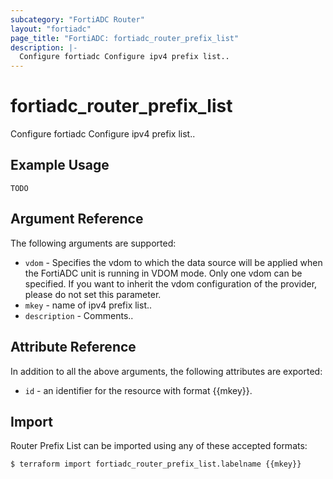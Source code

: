 ```yaml
---
subcategory: "FortiADC Router"
layout: "fortiadc"
page_title: "FortiADC: fortiadc_router_prefix_list"
description: |-
  Configure fortiadc Configure ipv4 prefix list..
---
```


# fortiadc_router_prefix_list
Configure fortiadc Configure ipv4 prefix list..

## Example Usage
```hcl
TODO
```

## Argument Reference

The following arguments are supported:

* `vdom` - Specifies the vdom to which the data source will be applied when the FortiADC unit is running in VDOM mode. Only one vdom can be specified. If you want to inherit the vdom configuration of the provider, please do not set this parameter.
* `mkey` - name of ipv4 prefix list..
* `description` - Comments.. 



## Attribute Reference

In addition to all the above arguments, the following attributes are exported:
* `id` - an identifier for the resource with format {{mkey}}.

## Import
 Router Prefix List can be imported using any of these accepted formats:
```
$ terraform import fortiadc_router_prefix_list.labelname {{mkey}}
```
